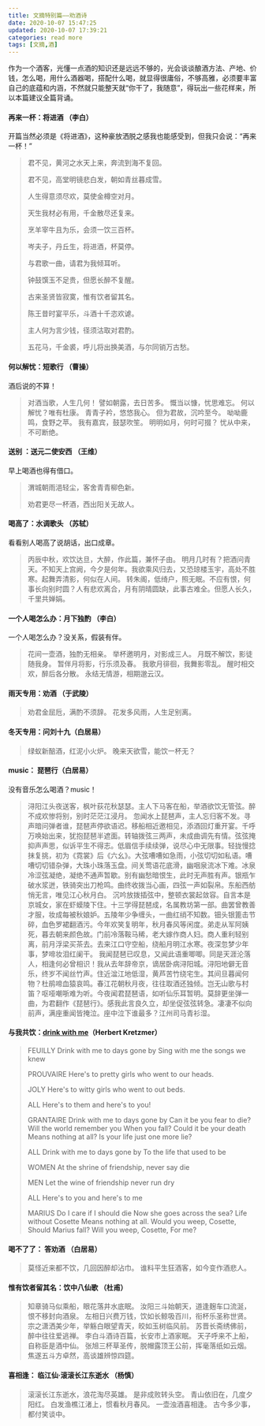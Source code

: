 ```yaml
---
title: 文摘特别篇——劝酒诗
date: 2020-10-07 15:47:25
updated: 2020-10-07 17:39:21
categories: read more
tags: [文摘,酒]
---
```


作为一个酒客，光懂一点酒的知识还是远远不够的，光会谈谈酿酒方法、产地、价钱，怎么喝，用什么酒器喝，搭配什么喝，就显得很庸俗，不够高雅，必须要丰富自己的底蕴和内涵，不然就只能整天就“你干了，我随意”，得玩出一些花样来，所以本篇建议全篇背诵。

<!--more-->

#### 再来一杯：将进酒 （李白）

开篇当然必须是《将进酒》，这种豪放洒脱之感我也能感受到，但我只会说：“再来一杯！”

> 君不见，黄河之水天上来，奔流到海不复回。
>
> 君不见，高堂明镜悲白发，朝如青丝暮成雪。
>
> 人生得意须尽欢，莫使金樽空对月。
>
> 天生我材必有用，千金散尽还复来。
>
> 烹羊宰牛且为乐，会须一饮三百杯。
>
> 岑夫子，丹丘生，将进酒，杯莫停。
>
> 与君歌一曲，请君为我倾耳听。
>
> 钟鼓馔玉不足贵，但愿长醉不复醒。
>
> 古来圣贤皆寂寞，惟有饮者留其名。
>
> 陈王昔时宴平乐，斗酒十千恣欢谑。
>
> 主人何为言少钱，径须沽取对君酌。
>
> 五花马，千金裘，呼儿将出换美酒，与尔同销万古愁。



#### 何以解忧：短歌行 （曹操）

酒后说的不算！

> 对酒当歌，人生几何！
> 譬如朝露，去日苦多。
> 慨当以慷，忧思难忘。
> 何以解忧？唯有杜康。
> 青青子衿，悠悠我心。
> 但为君故，沉吟至今。
> 呦呦鹿鸣，食野之苹。
> 我有嘉宾，鼓瑟吹笙。
> 明明如月，何时可掇？
> 忧从中来，不可断绝。



#### 送别 ：送元二使安西 （王维）

早上喝酒也得有借口。

> 渭城朝雨浥轻尘，客舍青青柳色新。
>
> 劝君更尽一杯酒，西出阳关无故人。



#### 喝高了：水调歌头 （苏轼）

看看别人喝高了说胡话，出口成章。

> 丙辰中秋，欢饮达旦，大醉，作此篇，兼怀子由。
> 明月几时有？把酒问青天。不知天上宫阙，今夕是何年。我欲乘风归去，又恐琼楼玉宇，高处不胜寒。起舞弄清影，何似在人间。
> 转朱阁，低绮户，照无眠。不应有恨，何事长向别时圆？人有悲欢离合，月有阴晴圆缺，此事古难全。但愿人长久，千里共婵娟。



#### 一个人喝怎么办：月下独酌 （李白）

一个人喝怎么办？没关系，假装有伴。

> 花间一壶酒，独酌无相亲。
> 举杯邀明月，对影成三人。
> 月既不解饮，影徒随我身。
> 暂伴月将影，行乐须及春。
> 我歌月徘徊，我舞影零乱。
> 醒时相交欢，醉后各分散。
> 永结无情游，相期邈云汉。



#### 雨天专用：劝酒 （于武陵）

> 劝君金屈卮，满酌不须辞。
> 花发多风雨，人生足别离。



#### 冬天专用：问刘十九（白居易）

> 绿蚁新醅酒，红泥小火炉。
> 晚来天欲雪，能饮一杯无？



#### music： 琵琶行（白居易）

没有音乐怎么喝酒？music！

> 浔阳江头夜送客，枫叶荻花秋瑟瑟。主人下马客在船，举酒欲饮无管弦。醉不成欢惨将别，别时茫茫江浸月。
> 忽闻水上琵琶声，主人忘归客不发。寻声暗问弹者谁，琵琶声停欲语迟。移船相近邀相见，添酒回灯重开宴。千呼万唤始出来，犹抱琵琶半遮面。转轴拨弦三两声，未成曲调先有情。弦弦掩抑声声思，似诉平生不得志。低眉信手续续弹，说尽心中无限事。轻拢慢捻抹复挑，初为《霓裳》后《六幺》。大弦嘈嘈如急雨，小弦切切如私语。嘈嘈切切错杂弹，大珠小珠落玉盘。间关莺语花底滑，幽咽泉流冰下难。冰泉冷涩弦凝绝，凝绝不通声暂歇。别有幽愁暗恨生，此时无声胜有声。银瓶乍破水浆迸，铁骑突出刀枪鸣。曲终收拨当心画，四弦一声如裂帛。东船西舫悄无言，唯见江心秋月白。
> 沉吟放拨插弦中，整顿衣裳起敛容。自言本是京城女，家在虾蟆陵下住。十三学得琵琶成，名属教坊第一部。曲罢曾教善才服，妆成每被秋娘妒。五陵年少争缠头，一曲红绡不知数。钿头银篦击节碎，血色罗裙翻酒污。今年欢笑复明年，秋月春风等闲度。弟走从军阿姨死，暮去朝来颜色故。门前冷落鞍马稀，老大嫁作商人妇。商人重利轻别离，前月浮梁买茶去。去来江口守空船，绕船月明江水寒。夜深忽梦少年事，梦啼妆泪红阑干。
> 我闻琵琶已叹息，又闻此语重唧唧。同是天涯沦落人，相逢何必曾相识！我从去年辞帝京，谪居卧病浔阳城。浔阳地僻无音乐，终岁不闻丝竹声。住近湓江地低湿，黄芦苦竹绕宅生。其间旦暮闻何物？杜鹃啼血猿哀鸣。春江花朝秋月夜，往往取酒还独倾。岂无山歌与村笛？呕哑嘲哳难为听。今夜闻君琵琶语，如听仙乐耳暂明。莫辞更坐弹一曲，为君翻作《琵琶行》。感我此言良久立，却坐促弦弦转急。凄凄不似向前声，满座重闻皆掩泣。座中泣下谁最多？江州司马青衫湿。



#### 与我共饮：[drink with me](https://youtu.be/4fXe2HII-iA)（Herbert Kretzmer）

> FEUILLY
> Drink with me to days gone by
> Sing with me the songs we knew
>
> PROUVAIRE
> Here's to pretty girls who went to our heads.
>
> JOLY
> Here's to witty girls who went to out beds.
>
> ALL
> Here's to them and here's to you!
>
>
> GRANTAIRE
> Drink with me to days gone by
> Can it be you fear to die?
> Will the world remember you
> When you fall?
> Could it be your death
> Means nothing at all?
> Is your life just one more lie?
>
> ALL
> Drink with me to days gone by
> To the life that used to be
>
> WOMEN
> At the shrine of friendship, never say die
>
> MEN
> Let the wine of friendship never run dry
>
> ALL
> Here's to you and here's to me
>
> MARIUS
> Do I care if I should die
> Now she goes across the sea?
> Life without Cosette
> Means nothing at all.
> Would you weep, Cosette,
> Should Marius fall?
> Will you weep, Cosette,
> For me?



#### 喝不了了： 答劝酒 （白居易）

> 莫怪近来都不饮，几回因醉却沾巾。
> 谁料平生狂酒客，如今变作酒悲人。



#### 惟有饮者留其名：饮中八仙歌 （杜甫）

> 知章骑马似乘船，眼花落井水底眠。
> 汝阳三斗始朝天，道逢麹车口流涎，恨不移封向酒泉。
> 左相日兴费万钱，饮如长鲸吸百川，衔杯乐圣称世贤。
> 宗之潇洒美少年，举觞白眼望青天，皎如玉树临风前。
> 苏晋长斋绣佛前，醉中往往爱逃禅。
> 李白斗酒诗百篇，长安市上酒家眠。
> 天子呼来不上船，自称臣是酒中仙。
> 张旭三杯草圣传，脱帽露顶王公前，挥毫落纸如云烟。
> 焦遂五斗方卓然，高谈雄辨惊四筵。



#### 喜相逢： 临江仙·滚滚长江东逝水 （杨慎）

> 滚滚长江东逝水，浪花淘尽英雄。
> 是非成败转头空。
> 青山依旧在，几度夕阳红。
> 白发渔樵江渚上，惯看秋月春风。
> 一壶浊酒喜相逢。
> 古今多少事，都付笑谈中。